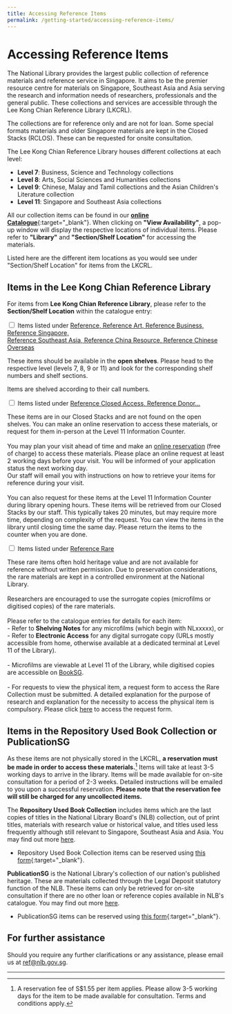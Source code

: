 ```yaml
---
title: Accessing Reference Items
permalink: /getting-started/accessing-reference-items/
---
```

# **Accessing Reference Items**

The National Library provides the largest public collection of reference materials and reference service in Singapore. It aims to be the premier resource centre for materials on Singapore, Southeast Asia and Asia serving the research and information needs of researchers, professionals and the general public. These collections and services are accessible through the Lee Kong Chian Reference Library (LKCRL).

The collections are for reference only and are not for loan. Some special formats materials and older Singapore materials are kept in the Closed Stacks (RCLOS). These can be requested for onsite consultation.

The Lee Kong Chian Reference Library houses different collections at each level:

- **Level 7**: Business, Science and Technology collections
- **Level 8**: Arts, Social Sciences and Humanities collections
- **Level 9**: Chinese, Malay and Tamil collections and the Asian Children's Literature collection
- **Level 11**: Singapore and Southeast Asia collections

All our collection items can be found in our [**online Catalogue**](https://catalogue.nlb.gov.sg){:target="_blank"}. When clicking on **"View Availability"**, a pop-up window will display the respective locations of individual items. Please refer to **"Library"** and **"Section/Shelf Location"** for accessing the materials.

Listed here are the different item locations as you would see under "Section/Shelf Location" for items from the LKCRL.

## Items in the Lee Kong Chian Reference Library

For items from **Lee Kong Chian Reference Library**, please refer to the **Section/Shelf Location** within the catalogue entry:

<div class="new-accordion"><!--accordion--> 
    <input type="checkbox" id="acc1">
       <label for="acc1">Items listed under <u>Reference, Reference Art, Reference Business, Reference Singapore,<br>Reference Southeast Asia, Reference China Resource, Reference Chinese Overseas</u></label>
       <div class="new-accordion-content">
        <p>These items should be available in the <b>open shelves</b>. Please head to the respective level (levels 7, 8, 9 or 11) and look for the corresponding shelf numbers and shelf sections.</p>
        <p>Items are shelved according to their call numbers.</p>
       </div>
    <input type="checkbox" id="acc2">
       <label for="acc2">Items listed under <u>Reference Closed Access, Reference Donor...</u></label>
       <div class="new-accordion-content">
        <p>These items are in our Closed Stacks and are not found on the open shelves. You can make an online reservation to access these materials, or request for them in-person at the Level 11 Information Counter.<br><br>You may plan your visit ahead of time and make an <a href="https://go.gov.sg/nlb-reserverclos-refnlbwebsite">online reservation</a> (free of charge) to access these materials. Please place an online request at least 2 working days before your visit. You will be informed of your application status the next working day.<br>Our staff will email you with instructions on how to retrieve your items for reference during your visit.<br><br>You can also request for these items at the Level 11 Information Counter during library opening hours. These items will be retrieved from our Closed Stacks by our staff. This typically takes 20 minutes, but may require more time, depending on complexity of the request. You can view the items in the library until closing time the same day. Please return the items to the counter when you are done.</p>
       </div>
    <input type="checkbox" id="acc3">
       <label for="acc3">Items listed under <u>Reference Rare</u></label>
       <div class="new-accordion-content">
        <p>These rare items often hold heritage value and are not available for reference without written permission. Due to preservation considerations, the rare materials are kept in a controlled environment at the National Library.<br><br>
        Researchers are encouraged to use the surrogate copies (microfilms or digitised copies) of the rare materials.<br><br>
        Please refer to the catalogue entries for details for each item:<br>
        - Refer to <b>Shelving Notes</b> for any microfilms (which begin with NLxxxxx), or<br>
        - Refer to <b>Electronic Access</b> for any digital surrogate copy (URLs mostly accessible from home, otherwise available at a dedicated terminal at Level 11 of the Library).<br><br>
        - Microfilms are viewable at Level 11 of the Library, while digitised copies are accessible on <a href="https://eresources.nlb.gov.sg/printheritage">BookSG</a>.<br><br>
        - For requests to view the physical item, a request form to access the Rare Collection must be submitted. A detailed explanation for the purpose of research and explanation for the necessity to access the physical item is compulsory. Please click <a href="https://form.gov.sg/611c69af928b860012c23309">here</a> to access the request form.</p>
       </div>
</div><!--close accordion-->

## Items in the Repository Used Book Collection or PublicationSG

As these items are not physically stored in the LKCRL, **a reservation must be made in order to access these materials.**[^1] Items will take at least 3-5 working days to arrive in the library. Items will be made available for on-site consultation for a period of 2-3 weeks. Detailed instructions will be emailed to you upon a successful reservation. **Please note that the reservation fee will still be charged for any uncollected items.**

The **Repository Used Book Collection** includes items which are the last copies of titles in the National Library Board's (NLB) collection, out of print titles, materials with research value or historical value, and titles used less frequently although still relevant to Singapore, Southeast Asia and Asia. You may find out more [here](https://www.nlb.gov.sg/main/services/reference-and-research-services/repository-used-materials).

- Repository Used Book Collection items can be reserved using [this form](https://go.gov.sg/nlb-rur-form){:target="_blank"}.

**PublicationSG** is the National Library's collection of our nation's published heritage. These are materials collected through the Legal Deposit statutory function of the NLB. These items can only be retrieved for on-site consultation if there are no other loan or reference copies available in NLB's catalogue. You may find out more [here](https://www.nlb.gov.sg/main/services/Reference-and-Research-Services/PublicationSG).

- PublicationSG items can be reserved using [this form](https://go.gov.sg/nlb-pubsg-form){:target="_blank"}.

## For further assistance

Should you require any further clarifications or any assistance, please email us at [ref@nlb.gov.sg](mailto:ref@nlb.gov.sg).

<hr>

[^1]: A reservation fee of S$1.55 per item applies. Please allow 3-5 working days for the item to be made available for consultation. Terms and conditions apply.